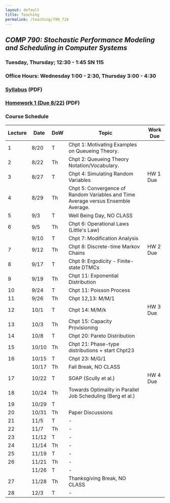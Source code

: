 ```yaml
---
layout: default 
title: Teaching 
permalink: /teaching/790_f24
---
```

## ***COMP 790: Stochastic Performance Modeling and Scheduling in Computer Systems***

### Tuesday, Thursday; 12:30 - 1:45 SN 115

### Office Hours: Wednesday 1:00 - 2:30, Thursday 3:00 - 4:30

### [Syllabus](./syllabus_w_policies.pdf) (PDF)

### [Homework 1 (Due 8/22)](./hw1.pdf) (PDF)

<!-- ### [Homework 2 (Due 9/12)](./hw2.pdf) (PDF)

### [Homework 3 (Due 9/28)](./hw3.pdf) (PDF)

### [Homework 4 (Due 10/19)](./hw4.pdf) (PDF)a
-->



### Course Schedule
<!--
| Lecture | Date  | DoW | Topic                                                                             | Work Due |
|---------|-------|-----|-----------------------------------------------------------------------------------|----------|
|       1 |  8/15 | M   | Chpt 1: Motivating Examples on Queueing Theory.                                   |          |
|       2 |  8/17 | W   | Chpt 2: Queueing Theory Notation/Vocabulary.                                      |          |
|       3 |  8/22 | M   | Chpt 4: Simulating Random Variables                                               | HW 1 Due |
|       4 |  8/24 | W   | Chpt 5: Convergence of Random Variables and Time Average versus Ensemble Average. |          |
|       5 |  8/29 | M   | Chpt 6: Operational Laws (Little's Law)                                           |          |
|       6 |  8/31 | W   | Chpt 7: Modification Analysis                                                     |          |
|         |   9/5 | M   | ***LABOR DAY, NO CLASS***                                                         |          |
|       7 |   9/7 | W   | Chpt 8: Discrete-time Markov Chains                                               |          |
|       8 |  9/12 | M   | Chpt 9: Ergodicity - Finite-state DTMCs                                           | HW 2 Due |
|       9 |  9/14 | W   | Chpt 11: Exponential Distribution                                                 |          |
|      10 |  9/19 | M   | Chpt 11: Poisson Process                                                          |          |
|      11 |  9/21 | W   | Chpt 12,13: M/M/1                                                                 |          |
|         |  9/26 | M   | ***NO CLASS***                                                                          |          |
|      12 |  9/28 | W   | Chpt 14: M/M/k                                                                    | HW 3 Due |
|      13 |  10/3 | M   | Chpt 15: Capacity Provisioning                                                    |          |
|      14 |  10/5 | W   | Chpt 20: Pareto Distribution                                                      |          |
|      15 | 10/10 | M   | Chpt 21: Phase-type distributions + start Chpt23                                  |          |
|         | 10/12 | M   | ***NO CLASS***                                                                          |          |
|      16 | 10/17 | W   | Chpt 23: M/G/1                                                                    |          |
|      17 | 10/19 | M   | SOAP (Scully et al.)                                                              | HW 4 Due |
|      18 | 10/24 | W   | Towards Optimality in Parallel Job Scheduling (Berg et al.)                       |          |
|      19 | 10/26 | M   | Paper Discussions                                                                 |          |
|      20 | 10/31 | W   | -                                                                                 |          |
|      21 |  11/2 | M   | -                                                                                 |          |
|      22 |  11/7 | W   | -                                                                                 |          |
|      23 |  11/9 | M   | -                                                                                 |          |
|      24 | 11/14 | M   | -                                                                                 |          |
|      25 | 11/16 | W   | -                                                                                 |          |
|      26 | 11/21 | M   | -                                                                                 |          |
|         | 11/23 | W   | ***THANKSGIVING, NO CLASS***                                                            |          |
|      27 | 11/28 | M   | -                                                                                 |          |
|      28 | 11/30 | W   | -                                                                                 |          |
-->

| Lecture | Date  | DoW | Topic                                                                             | Work Due |
|---------|-------|-----|-----------------------------------------------------------------------------------|----------|
|       1 |  8/20 | T   | Chpt 1: Motivating Examples on Queueing Theory.                                   |          |
|       2 |  8/22 | Th  | Chpt 2: Queueing Theory Notation/Vocabulary.                                      |          |
|       3 |  8/27 | T   | Chpt 4: Simulating Random Variables                                               | HW 1 Due |
|       4 |  8/29 | Th  | Chpt 5: Convergence of Random Variables and Time Average versus Ensemble Average. |          |
|       5 |   9/3 | T   | Well Being Day, NO CLASS                                                          |          |
|       6 |   9/5 | Th  | Chpt 6: Operational Laws (Little's Law)                                           |          |
|         |  9/10 | T   | Chpt 7: Modification Analysis                                                     |          |
|       7 |  9/12 | Th  | Chpt 8: Discrete-time Markov Chains                                               | HW 2 Due |
|       8 |  9/17 | T   | Chpt 9: Ergodicity - Finite-state DTMCs                                           |          |
|       9 |  9/19 | Th  | Chpt 11: Exponential Distribution                                                 |          |
|      10 |  9/24 | T   | Chpt 11: Poisson Process                                                          |          |
|      11 |  9/26 | Th  | Chpt 12,13: M/M/1                                                                 |          |
|      12 |  10/1 | T   | Chpt 14: M/M/k                                                                    | HW 3 Due |
|      13 |  10/3 | Th  | Chpt 15: Capacity Provisioning                                                    |          |
|      14 |  10/8 | T   | Chpt 20: Pareto Distribution                                                      |          |
|      15 | 10/10 | Th  | Chpt 21: Phase-type distributions + start Chpt23                                  |          |
|      16 | 10/15 | T   | Chpt 23: M/G/1                                                                    |          |
|         | 10/17 | Th  | Fall Break, NO CLASS                                                              |          |
|      17 | 10/22 | T   | SOAP (Scully et al.)                                                              | HW 4 Due |
|      18 | 10/24 | Th  | Towards Optimality in Parallel Job Scheduling (Berg et al.)                       |          |
|      19 | 10/29 | T   |                                                                                   |          |
|      20 | 10/31 | Th  | Paper Discussions                                                                 |          |
|      21 |  11/5 | T   | -                                                                                 |          |
|      22 |  11/7 | Th  | -                                                                                 |          |
|      23 | 11/12 | T   | -                                                                                 |          |
|      24 | 11/14 | Th  | -                                                                                 |          |
|      25 | 11/19 | T   | -                                                                                 |          |
|      26 | 11/21 | Th  | -                                                                                 |          |
|         | 11/26 | T   | -                                                                                 |          |
|      27 | 11/28 | Th  | Thanksgiving Break, NO CLASS                                                      |          |
|      28 |  12/3 | T   | -                                                                                 |          |

